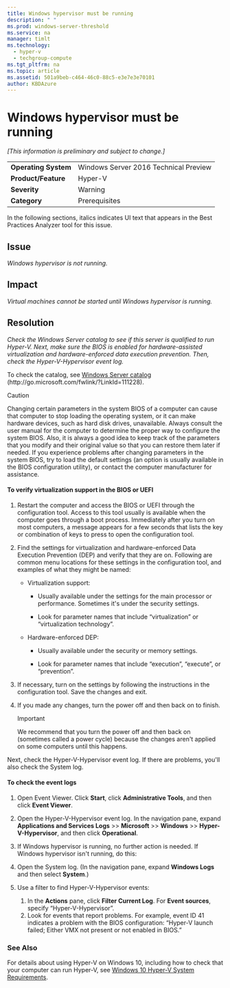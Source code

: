 ```yaml
---
title: Windows hypervisor must be running
description: " "
ms.prod: windows-server-threshold
ms.service: na
manager: timlt
ms.technology: 
  - hyper-v
  - techgroup-compute
ms.tgt_pltfrm: na
ms.topic: article
ms.assetid: 501a9beb-c464-46c0-88c5-e3e7e3e70101
author: KBDAzure
---
```

# Windows hypervisor must be running
*\[This information is preliminary and subject to change.\]*  
  
|||  
|-|-|  
|**Operating System**|Windows Server 2016 Technical Preview|  
|**Product\/Feature**|Hyper\-V|  
|**Severity**|Warning|  
|**Category**|Prerequisites|  
  
In the following sections, italics indicates UI text that appears in the Best Practices Analyzer tool for this issue.  
  
## Issue  
  
*Windows hypervisor is not running.*  
  
## Impact  
  
*Virtual machines cannot be started until Windows hypervisor is running.*  
  
## Resolution  
  
*Check the Windows Server catalog to see if this server is qualified to run Hyper\-V. Next, make sure the BIOS is enabled for hardware\-assisted virtualization and hardware\-enforced data execution prevention. Then, check the Hyper\-V\-Hypervisor event log.*  
  
To check the catalog, see [Windows Server catalog](http://go.microsoft.com/fwlink/?LinkId=111228) \(http:\/\/go.microsoft.com\/fwlink\/?LinkId\=111228\).  
  
> [!CAUTION]  
> Changing certain parameters in the system BIOS of a computer can cause that computer to stop loading the operating system, or it can make hardware devices, such as hard disk drives, unavailable. Always consult the user manual for the computer to determine the proper way to configure the system BIOS. Also, it is always a good idea to keep track of the parameters that you modify and their original value so that you can restore them later if needed. If you experience problems after changing parameters in the system BIOS, try to load the default settings \(an option is usually available in the BIOS configuration utility\), or contact the computer manufacturer for assistance.  
  
#### To verify virtualization support in the BIOS or UEFI  
  
1.  Restart the computer and access the BIOS or UEFI through the configuration tool. Access to this tool usually is available when the computer goes through a boot process. Immediately after you turn on most computers, a message appears for a few seconds that lists the key or combination of keys to press to open the configuration tool.  
  
2.  Find the settings for virtualization and hardware\-enforced Data Execution Prevention \(DEP\) and verify that they are on. Following are common menu locations for these settings in the configuration tool, and examples of what they might be named:  
  
    -   Virtualization support:  
  
        -   Usually available under the settings for the main processor or performance. Sometimes it's under the security settings.  
  
        -   Look for parameter names that include “virtualization” or “virtualization technology”.  
  
    -   Hardware\-enforced DEP:  
  
        -   Usually available under the security or memory settings.  
  
        -   Look for parameter names that include “execution”, “execute”, or “prevention”.  
  
3.  If necessary, turn on the settings by following the instructions in the configuration tool. Save the changes and exit.  
  
4.  If you made any changes, turn the power off and then back on to finish.  
  
    > [!IMPORTANT]  
    > We recommend that you turn the power off and then back on \(sometimes called a power cycle\) because the changes aren't applied on some computers until this happens.  
  
Next, check the Hyper\-V\-Hypervisor event log. If there are problems, you'll also check the System log.  
  
#### To check the event logs  
  
1.  Open Event Viewer. Click **Start**, click **Administrative Tools**, and then click **Event Viewer**.  
  
2.  Open the Hyper\-V\-Hypervisor event log. In the navigation pane, expand **Applications and Services Logs** \>> **Microsoft** \>> **Windows** \>> **Hyper\-V\-Hypervisor**, and then click **Operational**.  
  
3.  If Windows hypervisor is running, no further action is needed. If Windows hypervisor isn't running, do this:  
  
4.  Open the System log. \(In the navigation pane, expand **Windows Logs** and then select **System**.\)  
  
5.  Use a filter to find Hyper\-V\-Hypervisor events:   
    1. In the **Actions** pane, click **Filter Current Log**. For **Event sources**, specify “Hyper\-V\-Hypervisor”.   
    2. Look for events that report problems. For example, event ID 41 indicates a problem with the BIOS configuration: “Hyper\-V launch failed; Either VMX not present or not enabled in BIOS.”  
  
### See Also  
For details about using Hyper-V on Windows 10, including how to check that your computer can run Hyper-V, see [Windows 10 Hyper-V System Requirements](https://msdn.microsoft.com/virtualization/hyperv_on_windows/quick_start/walkthrough_compatibility). 

